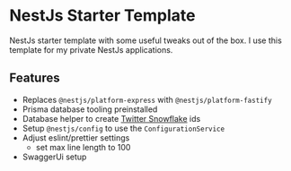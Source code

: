 # NestJs Starter Template

NestJs starter template with some useful tweaks out of the box. I use this template for my private
NestJs applications.

## Features

- Replaces `@nestjs/platform-express` with `@nestjs/platform-fastify`
- Prisma database tooling preinstalled
- Database helper to create [Twitter Snowflake](https://developer.twitter.com/en/docs/twitter-ids) ids
- Setup `@nestjs/config` to use the `ConfigurationService`
- Adjust eslint/prettier settings
  - set max line length to 100
- SwaggerUi setup
